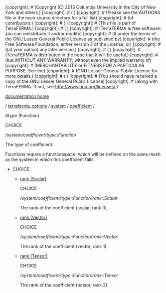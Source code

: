 [copyright]: # (Copyright (C) 2013 Columbia University in the City of New York and others.)
[copyright]: # ( )
[copyright]: # (Please see the AUTHORS file in the main source directory for a full list)
[copyright]: # (of contributors.)
[copyright]: # ( )
[copyright]: # (This file is part of TerraFERMA.)
[copyright]: # ( )
[copyright]: # (TerraFERMA is free software: you can redistribute it and/or modify)
[copyright]: # (it under the terms of the GNU Lesser General Public License as published by)
[copyright]: # (the Free Software Foundation, either version 3 of the License, or)
[copyright]: # ((at your option) any later version.)
[copyright]: # ( )
[copyright]: # (TerraFERMA is distributed in the hope that it will be useful,)
[copyright]: # (but WITHOUT ANY WARRANTY; without even the implied warranty of)
[copyright]: # (MERCHANTABILITY or FITNESS FOR A PARTICULAR PURPOSE. See the)
[copyright]: # (GNU Lesser General Public License for more details.)
[copyright]: # ( )
[copyright]: # (You should have received a copy of the GNU Lesser General Public License)
[copyright]: # (along with TerraFERMA. If not, see <http://www.gnu.org/licenses/>.)

[documentation home](https://github.com/terraferma/terraferma/wiki/Documentation)

/ [terraferma_options](../../../terraferma_options.md) / [system](../../system.md) / [coefficient](../coefficient.md) /

#type (Function)

CHOICE 

*/system/coefficient/type::Function*

The type of coefficient.

Functions require a functionspace, which will be defined on the same mesh as the system in which this coefficient falls.

* CHOICE:
    * [rank (Scalar)](type__Function/rank__Scalar.md "child")

        CHOICE 

        */system/coefficient/type::Function/rank::Scalar*

        The rank of the coefficient (scalar, rank 0).

    * [rank (Vector)](type__Function/rank__Vector.md "child")

        CHOICE 

        */system/coefficient/type::Function/rank::Vector*

        The rank of the coefficient (vector, rank 1).

    * [rank (Tensor)](type__Function/rank__Tensor.md "child")

        CHOICE 

        */system/coefficient/type::Function/rank::Tensor*

        The rank of the coefficient (tensor, rank 2).

[autogenerated]: # (This file was automatically generated from the schema file:/home/cwilson/repos/github/TerraFERMA/TerraFERMA/buckettools/schemas/function.rng.)

